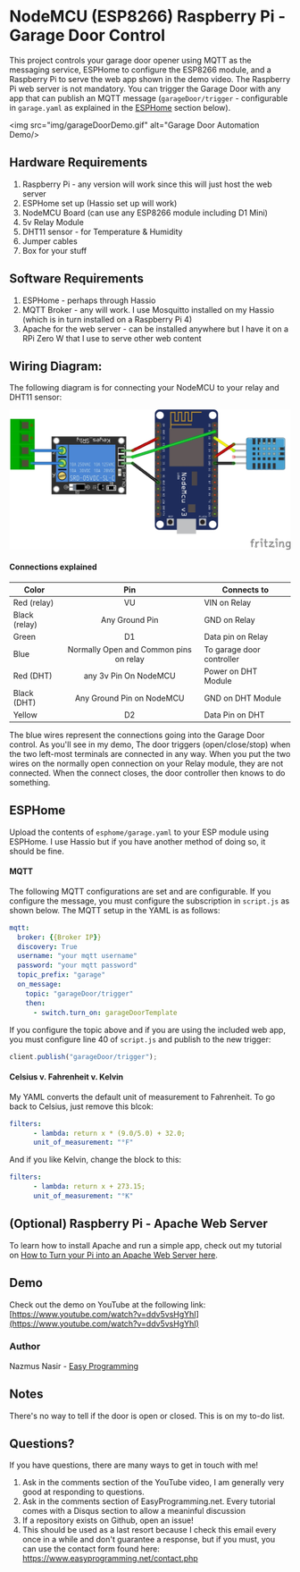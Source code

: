 # NodeMCU (ESP8266) Raspberry Pi - Garage Door Control
This project controls your garage door opener using MQTT as the messaging service, ESPHome to configure the ESP8266 module, and a Raspberry Pi to serve the web app shown 
in the demo video. The Raspberry Pi web server is not mandatory. You can trigger the Garage Door with any app that can publish an MQTT message (`garageDoor/trigger` - 
configurable in `garage.yaml` as explained in the [ESPHome](#ESPHome) section below).

<img src="img/garageDoorDemo.gif" alt="Garage Door Automation Demo/>


## Hardware Requirements
1. Raspberry Pi - any version will work since this will just host the web server 
2. ESPHome set up (Hassio set up will work) 
3. NodeMCU Board (can use any ESP8266 module including D1 Mini)
4. 5v Relay Module
5. DHT11 sensor - for Temperature & Humidity
6. Jumper cables
7. Box for your stuff

## Software Requirements
1. ESPHome - perhaps through Hassio
2. MQTT Broker - any will work. I use Mosquitto installed on my Hassio (which is in turn installed on a Raspberry Pi 4)
3. Apache for the web server - can be installed anywhere but I have it on a RPi Zero W that I use to serve other web content


## Wiring Diagram:

The following diagram is for connecting your NodeMCU to your relay and DHT11 sensor:

<img src="./img/garageDoorLayout.jpg" alt="Garage Door Layout Fritz">

#### Connections explained

| Color |  Pin | Connects to |
|-------|:---------:|---------|
| Red (relay)   |    VU    |  VIN on Relay |
| Black (relay)|    Any Ground Pin     | GND on Relay |
| Green  |    D1     | Data pin on Relay |
| Blue   |    Normally Open and Common pins on relay | To garage door controller |
| Red (DHT) | any 3v Pin On NodeMCU | Power on DHT Module| 
| Black (DHT) | Any Ground Pin on NodeMCU | GND on DHT Module| 
| Yellow | D2 | Data Pin on DHT |

The blue wires represent the connections going into the Garage Door control. As you'll see in my demo, The door triggers (open/close/stop) when the two left-most terminals
are connected in any way. When you put the two wires on the normally open connection on  your Relay module, they are not connected. When the connect closes, the door controller
then knows to do something.  

## ESPHome

Upload the contents of `esphome/garage.yaml` to your ESP module using ESPHome. I use Hassio but if you have another method of doing so, it should be fine. 

#### MQTT

The following MQTT configurations are set and are configurable. If you configure the message, you must configure the subscription in `script.js` as shown below. The 
MQTT setup in the YAML is as follows:

```yaml
mqtt:
  broker: {{Broker IP}}
  discovery: True
  username: "your mqtt username"
  password: "your mqtt password"
  topic_prefix: "garage"
  on_message:
    topic: "garageDoor/trigger"
    then:
      - switch.turn_on: garageDoorTemplate
```

If you configure the topic above and if you are using the included web app, you must configure line 40 of `script.js` and publish to the new trigger:

```javascript
client.publish("garageDoor/trigger");
```

#### Celsius v. Fahrenheit v. Kelvin

My YAML converts the default unit of measurement to Fahrenheit. To go back to Celsius, just remove this blcok:

```yaml
filters:
      - lambda: return x * (9.0/5.0) + 32.0;
      unit_of_measurement: "°F"
```

And if you like Kelvin, change the block to this:

```yaml
filters:
      - lambda: return x + 273.15;
      unit_of_measurement: "°K"
```

## (Optional) Raspberry Pi - Apache Web Server

To learn how to install Apache and run a simple app, check out my tutorial on 
[How to Turn your Pi into an Apache Web Server here](https://www.easyprogramming.net/raspberrypi/pi_apache_web_server.php).


## Demo

Check out the demo on YouTube at the following link: [https://www.youtube.com/watch?v=ddv5vsHgYhI](https://www.youtube.com/watch?v=ddv5vsHgYhI)

### Author
Nazmus Nasir - [Easy Programming](https://www.easyprogramming.net)

## Notes
There's no way to tell if the door is open or closed. This is on my to-do list.

## Questions?
If you have questions, there are many ways to get in touch with me! 

1. Ask in the comments section of the YouTube video, I am generally very good at responding to questions. 
2. Ask in the comments section of EasyProgramming.net. Every tutorial comes with a Disqus section to allow a meaninful discussion
3. If a repository exists on Github, open an issue! 
4. This should be used as a last resort because I check this email every once in a while and don't guarantee a response, but if you must, you can use the contact form found here: https://www.easyprogramming.net/contact.php
